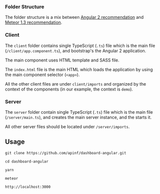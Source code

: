### Folder Structure

The folder structure is a mix between [Angular 2 recommendation](https://johnpapa.net/angular-2-styles/) and [Meteor 1.3 recommendation](https://guide.meteor.com/structure.html).

### Client

The `client` folder contains single TypeScript (`.ts`) file which is the main file (`/client/app.component.ts`), and bootstrap's the Angular 2 application.

The main component uses HTML template and SASS file.

The `index.html` file is the main HTML which loads the application by using the main component selector (`<app>`).

All the other client files are under `client/imports` and organized by the context of the components (in our example, the context is `demo`).


### Server

The `server` folder contain single TypeScript (`.ts`) file which is the main file (`/server/main.ts`), and creates the main server instance, and the starts it.

All other server files should be located under `/server/imports`.

## Usage

```
git clone https://github.com/apinf/dashboard-angular.git

cd dashboard-angular

yarn

meteor

http://localhost:3000
```